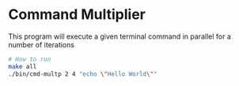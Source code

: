 # Command Multiplier

This program will execute a given terminal command in parallel for a number of iterations
```bash
# How to run
make all
./bin/cmd-multp 2 4 "echo \"Hello World\""
```
